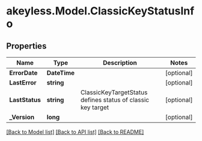 # akeyless.Model.ClassicKeyStatusInfo

## Properties

Name | Type | Description | Notes
------------ | ------------- | ------------- | -------------
**ErrorDate** | **DateTime** |  | [optional] 
**LastError** | **string** |  | [optional] 
**LastStatus** | **string** | ClassicKeyTargetStatus defines status of classic key target | [optional] 
**_Version** | **long** |  | [optional] 

[[Back to Model list]](../README.md#documentation-for-models) [[Back to API list]](../README.md#documentation-for-api-endpoints) [[Back to README]](../README.md)

